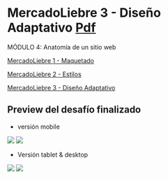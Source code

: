 # MercadoLiebre 3 - Diseño Adaptativo [Pdf](https://github.com/EveNavarro/mercadoLibre-Flexbox/blob/master/Ejercitacion%20pdf/pdf%20-%20%20Ejercitaci%C3%B3n%20Dise%C3%B1o%20adaptativo.pdf)
MÓDULO 4: Anatomía de un sitio web

[MercadoLiebre 1 - Maquetado](https://github.com/EveNavarro/mercadoLiebre-Maquetado)


[MercadoLiebre 2 - Estilos](https://github.com/EveNavarro/mercadoLiebre2-Estilos)


[MercadoLiebre 3 - Diseño Adaptativo](https://github.com/EveNavarro/mercadoLibre3-Adaptativo)


## Preview del desafío finalizado

- versión mobile

<img src="https://github.com/EveNavarro/mercadoLibre-Flexbox/blob/master/public/img/mobilefirst-version.png"> <img src="https://github.com/EveNavarro/mercadoLibre-Flexbox/blob/master/public/img/mobilefirst-versionProduct.png">

- Versión tablet & desktop
<img src="https://github.com/EveNavarro/mercadoLibre-Flexbox/blob/master/public/img/version-tablet-desktop.png">
<img src="https://github.com/EveNavarro/mercadoLibre-Flexbox/blob/master/public/img/version-tablet-desktopProd.png">
